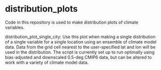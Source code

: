 # distribution_plots

Code in this repository is used to make distribution plots of climate variables.

distribution_plot_single_city: Use this plot when making a single distribution of a single variable for a single location using an ensemble of climate model data. Data from the grid cell nearest to the user-specified lat and lon will be used in the distribution. The script is currently set up to run optimally using bias-adjusted and downscaled 0.5-deg CMIP6 data, but can be altered to work with a variety of climate model data.
